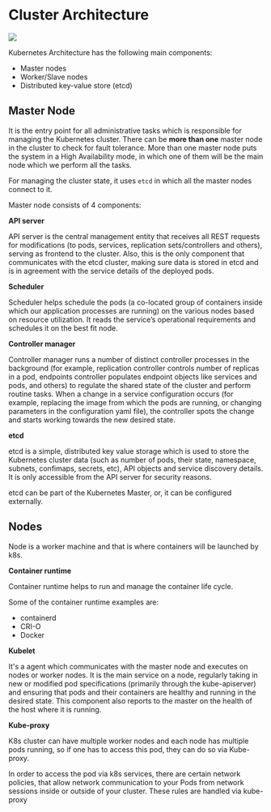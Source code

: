 # Cluster Architecture

![](https://user-images.githubusercontent.com/17776979/205487822-cef86459-1813-4703-939b-719a3c3028c6.png)

Kubernetes Architecture has the following main components:

- Master nodes
- Worker/Slave nodes
- Distributed key-value store (etcd)

## Master Node

It is the entry point for all administrative tasks which is responsible for managing the Kubernetes cluster. There can be **more than one** master node in the cluster to check for fault tolerance. More than one master node puts the system in a High Availability mode, in which one of them will be the main node which we perform all the tasks.

For managing the cluster state, it uses `etcd` in which all the master nodes connect to it.

Master node consists of 4 components:

**API server**

API server is the central management entity that receives all REST requests for modifications (to pods, services, replication sets/controllers and others), serving as frontend to the cluster. Also, this is the only component that communicates with the etcd cluster, making sure data is stored in etcd and is in agreement with the service details of the deployed pods.

**Scheduler**

Scheduler helps schedule the pods (a co-located group of containers inside which our application processes are running) on the various nodes based on resource utilization. It reads the service’s operational requirements and schedules it on the best fit node.

**Controller manager**

Controller manager runs a number of distinct controller processes in the background (for example, replication controller controls number of replicas in a pod, endpoints controller populates endpoint objects like services and pods, and others) to regulate the shared state of the cluster and perform routine tasks. When a change in a service configuration occurs (for example, replacing the image from which the pods are running, or changing parameters in the configuration yaml file), the controller spots the change and starts working towards the new desired state.

**etcd**

etcd is a simple, distributed key value storage which is used to store the Kubernetes cluster data (such as number of pods, their state, namespace, subnets, confimaps, secrets, etc), API objects and service discovery details. It is only accessible from the API server for security reasons.

etcd can be part of the Kubernetes Master, or, it can be configured externally.

## Nodes

Node is a worker machine and that is where containers will be launched by k8s.

**Container runtime**

Container runtime helps to run and manage the container life cycle.

Some of the container runtime examples are:

- containerd
- CRI-O
- Docker

**Kubelet**

It's a agent which communicates with the master node and executes on nodes or worker nodes. It is the main service on a node, regularly taking in new or modified pod specifications (primarily through the kube-apiserver) and ensuring that pods and their containers are healthy and running in the desired state. This component also reports to the master on the health of the host where it is running.

**Kube-proxy**

K8s cluster can have multiple worker nodes and each node has multiple pods running, so if one has to access this pod, they can do so via Kube-proxy.

In order to access the pod via k8s services, there are certain network policies, that allow network communication to your Pods from network sessions inside or outside of your cluster. These rules are handled via kube-proxy
